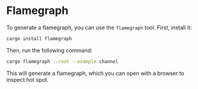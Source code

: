 # Flamegraph

To generate a flamegraph, you can use the `flamegraph` tool. First, install it:

```bash
cargo install flamegraph
```

Then, run the following command:

```bash
cargo flamegraph --root --example channel
```

This will generate a flamegraph, which you can open with a browser to inspect hot spot.
